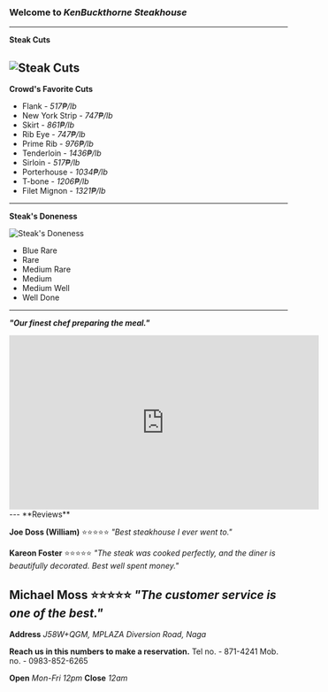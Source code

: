 ### Welcome to *KenBuckthorne Steakhouse*
---
**Steak Cuts**

![Steak Cuts](https://images.saymedia-content.com/.image/t_share/MTc0NjE4Nzk1NTUyNjc5ODgx/cuts-of-beef.png)
---
**Crowd's Favorite Cuts**
- Flank - *517₱/lb*                      
- New York Strip - *747₱/lb*             
- Skirt - *861₱/lb*                         
- Rib Eye - *747₱/lb*                       
- Prime Rib - *976₱/lb*                     
- Tenderloin - *1436₱/lb*
- Sirloin - *517₱/lb*
- Porterhouse - *1034₱/lb*
- T-bone - *1206₱/lb*
- Filet Mignon - *1321₱/lb*
---

**Steak's Doneness**

![Steak's Doneness](https://steakandco.files.wordpress.com/2012/11/degrees2.jpg)
- Blue Rare
- Rare
- Medium Rare
- Medium
- Medium Well
- Well Done
---

***"Our finest chef preparing the meal."***

<iframe width="560" height="315" src="https://www.youtube.com/embed/xeO0tdKBAag" title="YouTube video player" frameborder="0" allow="accelerometer; autoplay; clipboard-write; encrypted-media; gyroscope; picture-in-picture" allowfullscreen></iframe>
---
**Reviews**

**Joe Doss (William)**
⭐⭐⭐⭐⭐
*"Best steakhouse I ever went to."*

**Kareon Foster**
⭐⭐⭐⭐⭐
*"The steak was cooked perfectly, and the diner is beautifully decorated. Best well spent money."*

**Michael Moss**
⭐⭐⭐⭐⭐
*"The customer service is one of the best."*
---

**Address**
*J58W+QGM, MPLAZA Diversion Road, Naga*

**Reach us in this numbers to make a reservation.**
Tel no. - 871-4241
Mob. no. - 0983-852-6265

**Open**
*Mon-Fri*
*12pm*
**Close**
*12am*
